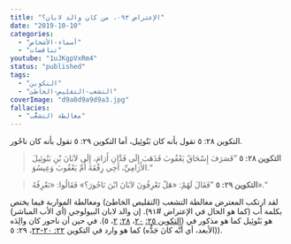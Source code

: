 ```yaml
---
title: "الإعتراض ٠٩٣، من كان والد لابان؟"
date: "2019-10-10"
categories:
  - "أسماء-الأشخاص"
  - "تناقضات"
youtube: "1uJKgpVxRm4"
status: "published"
tags:
  - "التكوين"
  - "التشعب-التقليص-الخاطئ"
coverImage: "d9a0d9a9d9a3.jpg"
fallacies:
  - "مغالطة التشعُّب"
---
```


التكوين ٢٨: ٥ تقول بأنه كان بَتُوئِيل، أما التكوين ٢٩: ٥ تقول بأنه كان ناحُور.

> **التكوين ٢٨: ٥** ”فَصَرَفَ إِسْحَاقُ يَعْقُوبَ فَذَهَبَ إِلَى فَدَّانِ أَرَامَ، إِلَى لاَبَانَ بْنِ بَتُوئِيلَ الأَرَامِيِّ، أَخِي رِفْقَةَ أُمِّ يَعْقُوبَ وَعِيسُوَ.“

> **التكوين ٢٩: ٥** ”فَقَالَ لَهُمْ: «هَلْ تَعْرِفُونَ لاَبَانَ ابْنَ نَاحُورَ؟» فَقَالُوا: «نَعْرِفُهُ».“

لقد ارتكب المعترض مغالطة التشعب (التقليص الخاطئ) ومغالطة المواربة فيما يختص بكلمة أب (كما هو الحال في الإعتراض #٩١). إن والد لابان البيولوجي (أي الأب المباشر) هو بَتُوئِيل كما هو مذكور في ([التكوين ٢٥:](https://biblia.com/bible/ar-vandyke/Ge25.20) [٢٠](https://biblia.com/bible/ar-vandyke/Ge25.20)، [٢٨:](https://biblia.com/bible/ar-vandyke/Ge28.2) [٢](https://biblia.com/bible/ar-vandyke/Ge28.2)، ٥). في حين أن ناحور كان والِدَه (الأبعد، أي أنَّه كانَ جَدُّه) كما هو وارد في التكوين [٢٢: ٢٠\-](https://biblia.com/bible/ar-vandyke/Ge22.20-23)[٢٣](https://biblia.com/bible/ar-vandyke/Ge22.20-23)، ٢٩: ٥).

